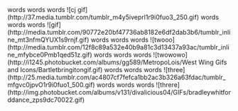 <span class="team one">
<!--leave blank-->
words words words
![cj gif](http://37.media.tumblr.com/tumblr_m4y5iveprl1r9i0fuo3_250.gif)
words words words
![gif](http://media.tumblr.com/90772e20bf47736ab8182e6df2dab3b6/tumblr_inline_mt3nfmQYUX1s9rnjf.gif)
<!--leave blank-->
</span>	
<span class="team two">
<!--leave blank-->
words words words
![twooo](http://media.tumblr.com/12f8c89a532e40b9a81c3d13437a93ac/tumblr_inline_mfybce0Pmb1qed51z.gif)
words words words
![twowowo](http://i1245.photobucket.com/albums/gg589/MetropoLois/West Wing Gifs and Icons/Bartletbringitongif.gif)
<!--leave blank-->
</span>
<span class="team three">
<!--leave blank-->
words words words
![three](http://25.media.tumblr.com/ac4807cf7fefca1bb2ac3b326a63fdac/tumblr_mfgvc0jpvO1r9i0fuo1_500.gif)
words words words
![threre](http://img.photobucket.com/albums/v131/divalicious04/GIFs/bradleywhitforddance_zps9dc70022.gif)
<!--leave blank-->
</span>